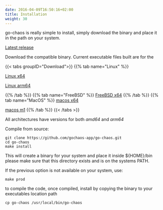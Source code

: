```yaml
---
date: 2016-04-09T16:50:16+02:00
title: Installation
weight: 30
---
```


go-chaos is really simple to install, simply download the binary and place it in the path on your system. 

[Latest release](https://github.com/gochaos-app/go-chaos/releases/tag/v0.2.0)


Download the compatible binary. Current executable files built are for the

{{< tabs groupID="Download">}}
{{% tab name="Linux" %}}
  
  [Linux x64](https://github.com/gochaos-app/go-chaos/releases/download/v0.2.0/go-chaos-linux-amd64) 
  
  [Linux arm64](https://github.com/gochaos-app/go-chaos/releases/download/v0.2.0/go-chaos-linux-arm64) 

{{% /tab %}}
{{% tab name="FreeBSD" %}}
  [FreeBSD x64](https://github.com/gochaos-app/go-chaos/releases/download/v0.2.0/go-chaos-freebsd-amd64)
{{% /tab %}}
{{% tab name="MacOS" %}}
  [macos x64](https://github.com/gochaos-app/go-chaos/releases/download/v0.2.0/go-chaos-darwin-amd64) 
  
  [macos m1](https://github.com/gochaos-app/go-chaos/releases/download/v0.2.0/go-chaos-darwin-m1)
{{% /tab %}}
{{< /tabs >}}


All architectures have versions for both *amd64*  and *arm64*

Compile from source:

```
git clone https://github.com/gochaos-app/go-chaos.git
cd go-chaos
make install
```

This will create a binary for your system and place it inside ${HOME}/bin please make sure that this directory exists and
is on  the systems PATH.


If the previous option is not available on your system, use:

```
make prod
```

to compile the code, once compiled, install by copying the binary to your executables location path

```
cp go-chaos /usr/local/bin/go-chaos

```
